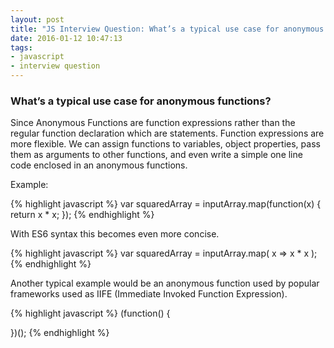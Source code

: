 ```yaml
---
layout: post
title: "JS Interview Question: What’s a typical use case for anonymous functions?"
date: 2016-01-12 10:47:13
tags:
- javascript
- interview question
---
```


### What’s a typical use case for anonymous functions?

Since Anonymous Functions are function expressions rather than the regular function declaration which are statements. Function expressions are more flexible. We can assign functions to variables, object properties, pass them as arguments to other functions, and even write a simple one line code enclosed in an anonymous functions.

Example:

{% highlight javascript %}
var squaredArray = inputArray.map(function(x) {
  return x * x;
});
{% endhighlight %}

With ES6 syntax this becomes even more concise.

{% highlight javascript %}
var squaredArray = inputArray.map( x => x * x );
{% endhighlight %}

Another typical example would be an anonymous function used by popular frameworks used as IIFE (Immediate Invoked Function Expression).

{% highlight javascript %}
(function() {
  
})();
{% endhighlight %}
